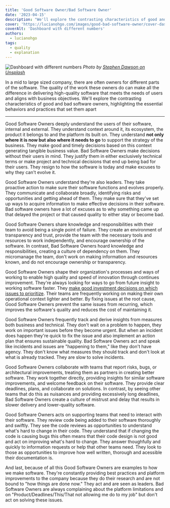 ```yaml
---
title: 'Good Software Owner/Bad Software Owner'
date: '2023-04-15'
description: "We'll explore the contrasting characteristics of good and bad software owners, highlighting the essential behaviors and practices that set them apart"
cover: 'https://lucianohgo.com/images/good-bad-software-owner/cover-dashboard.jpg'
coverAlt: 'Dashboard with different numbers'
authors:
  - lucianohgo
tags:
  - quality
  - explanation
---
```


![Dashboard with different numbers](/images/good-bad-software-owner/cover-dashboard.jpg "Dashboard with different numbers")
*Photo by [Stephen Dawson on Unsplash](https://unsplash.com/@dawson2406?utm_source=unsplash&utm_medium=referral&utm_content=creditCopyText)*

In a mid to large sized company, there are often owners for different parts of the software. The quality of the work these owners do can make all the difference in delivering high-quality software that meets the needs of users and aligns with business objectives. We'll explore the contrasting characteristics of good and bad software owners, highlighting the essential behaviors and practices that set them apart

------

Good Software Owners deeply understand the users of their software, internal and external. They understand context around it, its ecosystem, the product it belongs to and the platform its built on. They understand **not only where it is now but also where it needs to go** to support the strategy of the business. They make good and timely decisions based on this context generating tangible business value. Bad Software Owners make decisions without their users in mind. They justify them in either exclusively technical terms or make project and technical decisions that end up being bad for their users. They resign to how the software is today and make excuses to why they can't evolve it.

Good Software Owners understand they're also leaders. They take proactive action to make sure their software functions and evolves properly. They communicate and collaborate broadly, identifying risks and opportunities and getting ahead of them. They make sure that they've set up ways to acquire information to make effective decisions in their software. Bad software owners have a lot of excuses as to why something came up that delayed the project or that caused quality to either stay or become bad.

Good Software Owners share knowledge and responsibilities with their team to avoid being a single point of failure. They create an environment of transparency and trust, provide the team with the necessary tools and resources to work independently, and encourage ownership of the software. In contrast, Bad Software Owners hoard knowledge and responsibilities, creating a culture of dependency on them. They micromanage the team, don't work on making information and resources known, and do not encourage ownership or transparency.

Good Software Owners shape their organization's processes and ways of working to enable high quality and speed of innovation through continues improvement. They're always looking for ways to go from future insight to working software faster. They [make good investment decisions on which issues to prioritize](https://www.youtube.com/watch?v=fl4aZ2KXBsQ&ab_channel=GOTOConferences). Their teams are frequently working on making their own operational context lighter and better. By fixing issues at the root cause, Good Software Owners prevent the same issues from recurring, which improves the software's quality and reduces the cost of maintaining it.

Good Software Owners frequently track and derive insights from measures both business and technical. They don't wait on a problem to happen, they work on important issues before they become urgent. But when an incident does happen they're quick to fix the issue and also implement an action plan that ensures sustainable quality. Bad Software Owners act and speak like incidents and issues are "happening to them," like they don't have agency. They don't know what measures they should track and don't look at what is already tracked. They are slow to solve incidents.

Good Software Owners collaborate with teams that report risks, bugs, or architectural improvements, treating them as partners in creating better software. They work together directly, providing insights for similar software improvements, and welcome feedback on their software. They provide clear deadlines, plans, and collaborate on solutions. In contrast, by seeing other teams that do this as nuisances and providing excessively long deadlines, Bad Software Owners create a culture of mistrust and delay that results in slower delivery and lower-quality software.

Good Software Owners acts on supporting teams that need to interact with their software. They review code being added to their software thoroughly and swiftly. They see the code reviews as opportunities to understand what's hard to change in their code. They understand that if changing the code is causing bugs this often means that their code design is not good and act on improving what's hard to change. They answer thoughfully and quickly to information requests or help that other teams need. They look to those as opportunities to improve how well written, thorough and acessible their documentation is.

And last, because of all this Good Software Owners are examples to how we make software. They're constantly providing best practices and platform improvements to the company because they do their research and are not bound to "how things are done now." They act and are seen as leaders. Bad Software Owners are always complaining about the platform limitations and on "Product/Deadlines/This/That not allowing me do to my job" but don't act on solving these issues.
